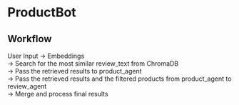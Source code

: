 # ProductBot

## Workflow
User Input → Embeddings  
→ Search for the most similar review_text from ChromaDB  
→ Pass the retrieved results to product_agent  
→ Pass the retrieved results and the filtered products from product_agent to review_agent  
→ Merge and process final results  


